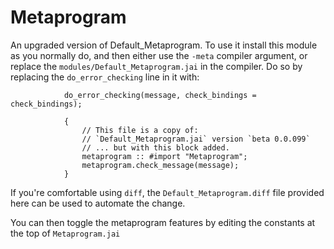 # Metaprogram

An upgraded version of Default_Metaprogram.  To use it install this module as you normally do, and then either use the `-meta` compiler argument, or replace the `modules/Default_Metaprogram.jai` in the compiler.  Do so by replacing the `do_error_checking` line in it with:

```jai
            do_error_checking(message, check_bindings = check_bindings);

            {
                // This file is a copy of:
                // `Default_Metaprogram.jai` version `beta 0.0.099`
                // ... but with this block added.
                metaprogram :: #import "Metaprogram";
                metaprogram.check_message(message);
            }
```

If you're comfortable using `diff`, the `Default_Metaprogram.diff` file provided here can be used to automate the change.

You can then toggle the metaprogram features by editing the constants at the top of `Metaprogram.jai`
